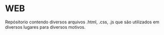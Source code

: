 # WEB

Repósitorio contendo diversos arquivos .html, .css, .js que são utilizados em diversos lugares para diversos motivos.
